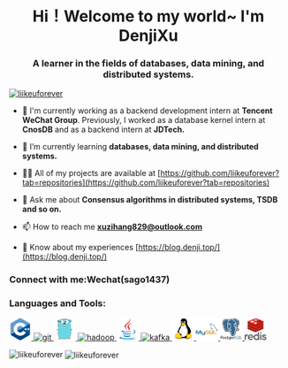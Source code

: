 <h1 align="center">Hi！Welcome to my world~ I'm DenjiXu</h1>
<h3 align="center">A learner in the fields of databases, data mining, and distributed systems.</h3>

<p align="left"> <a href="https://github.com/ryo-ma/github-profile-trophy"><img src="https://github-profile-trophy.vercel.app/?username=liikeuforever" alt="liikeuforever" /></a> </p>

- 🔭 I'm currently working as a backend development intern at **Tencent WeChat Group**. Previously, I worked as a database kernel intern at **CnosDB** and as a backend intern at **JDTech.**

- 🌱 I’m currently learning **databases, data mining, and distributed systems.**

- 👨‍💻 All of my projects are available at [https://github.com/liikeuforever?tab=repositories](https://github.com/liikeuforever?tab=repositories)

- 💬 Ask me about **Consensus algorithms in distributed systems, TSDB and so on.**

- 📫 How to reach me **xuzihang829@outlook.com**

- 📄 Know about my experiences [https://blog.denji.top/](https://blog.denji.top/)

<h3 align="left">Connect with me:Wechat(sago1437)</h3>
<p align="left">
</p>

<h3 align="left">Languages and Tools:</h3>
<p align="left"> <a href="https://www.w3schools.com/cpp/" target="_blank" rel="noreferrer"> <img src="https://raw.githubusercontent.com/devicons/devicon/master/icons/cplusplus/cplusplus-original.svg" alt="cplusplus" width="40" height="40"/> </a> <a href="https://git-scm.com/" target="_blank" rel="noreferrer"> <img src="https://www.vectorlogo.zone/logos/git-scm/git-scm-icon.svg" alt="git" width="40" height="40"/> </a> <a href="https://golang.org" target="_blank" rel="noreferrer"> <img src="https://raw.githubusercontent.com/devicons/devicon/master/icons/go/go-original.svg" alt="go" width="40" height="40"/> </a> <a href="https://hadoop.apache.org/" target="_blank" rel="noreferrer"> <img src="https://www.vectorlogo.zone/logos/apache_hadoop/apache_hadoop-icon.svg" alt="hadoop" width="40" height="40"/> </a> <a href="https://www.java.com" target="_blank" rel="noreferrer"> <img src="https://raw.githubusercontent.com/devicons/devicon/master/icons/java/java-original.svg" alt="java" width="40" height="40"/> </a> <a href="https://kafka.apache.org/" target="_blank" rel="noreferrer"> <img src="https://www.vectorlogo.zone/logos/apache_kafka/apache_kafka-icon.svg" alt="kafka" width="40" height="40"/> </a> <a href="https://www.linux.org/" target="_blank" rel="noreferrer"> <img src="https://raw.githubusercontent.com/devicons/devicon/master/icons/linux/linux-original.svg" alt="linux" width="40" height="40"/> </a> <a href="https://www.mysql.com/" target="_blank" rel="noreferrer"> <img src="https://raw.githubusercontent.com/devicons/devicon/master/icons/mysql/mysql-original-wordmark.svg" alt="mysql" width="40" height="40"/> </a> <a href="https://www.postgresql.org" target="_blank" rel="noreferrer"> <img src="https://raw.githubusercontent.com/devicons/devicon/master/icons/postgresql/postgresql-original-wordmark.svg" alt="postgresql" width="40" height="40"/> </a> <a href="https://redis.io" target="_blank" rel="noreferrer"> <img src="https://raw.githubusercontent.com/devicons/devicon/master/icons/redis/redis-original-wordmark.svg" alt="redis" width="40" height="40"/> </a> <a href="https://www.rust-lang.org" target="_blank" rel="noreferrer"> </a> </p>

<p><img align="left" src="https://github-readme-stats.vercel.app/api/top-langs?username=liikeuforever&show_icons=true&locale=en&layout=compact" alt="liikeuforever" /></p>

<p>&nbsp;<img align="center" src="https://github-readme-stats.vercel.app/api?username=liikeuforever&show_icons=true&locale=en" alt="liikeuforever" /></p>
